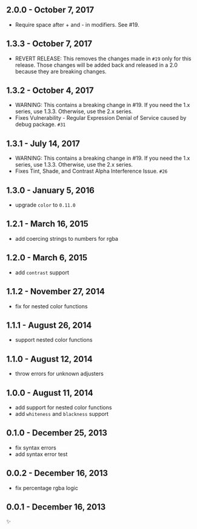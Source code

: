 2.0.0 - October 7, 2017
-----------------------
* Require space after + and - in modifiers. See #19.

1.3.3 - October 7, 2017
-----------------------
* REVERT RELEASE: This removes the changes made in `#19` only for this release. Those changes will be added back and released in a 2.0 because they are breaking changes.

1.3.2 - October 4, 2017
-----------------------
* WARNING: This contains a breaking change in #19. If you need the 1.x series, use 1.3.3. Otherwise, use the 2.x series.
* Fixes Vulnerability - Regular Expression Denial of Service caused by debug package. `#31`

1.3.1 - July 14, 2017
-----------------------
* WARNING: This contains a breaking change in #19. If you need the 1.x series, use 1.3.3. Otherwise, use the 2.x series.
* Fixes Tint, Shade, and Contrast Alpha Interference Issue. `#26`

1.3.0 - January 5, 2016
-----------------------
* upgrade `color` to `0.11.0`

1.2.1 - March 16, 2015
----------------------
* add coercing strings to numbers for rgba

1.2.0 - March 6, 2015
---------------------
* add `contrast` support

1.1.2 - November 27, 2014
-------------------------
* fix for nested color functions

1.1.1 - August 26, 2014
-----------------------
* support nested color functions

1.1.0 - August 12, 2014
-----------------------
* throw errors for unknown adjusters

1.0.0 - August 11, 2014
-----------------------
* add support for nested color functions
* add `whiteness` and `blackness` support

0.1.0 - December 25, 2013
-------------------------
* fix syntax errors
* add syntax error test

0.0.2 - December 16, 2013
-------------------------
* fix percentage rgba logic

0.0.1 - December 16, 2013
-------------------------
:sparkles:
